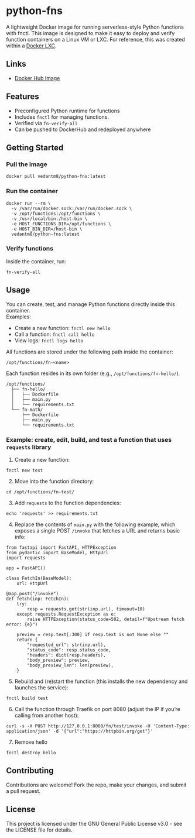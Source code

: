 # python-fns

A lightweight Docker image for running serverless-style Python functions with fnctl. This image is designed to make it easy to deploy and verify function containers on a Linux VM or LXC. For reference, this was created within a [Docker LXC](https://community-scripts.github.io/ProxmoxVE/scripts?id=docker).

## Links
- [Docker Hub Image](https://hub.docker.com/r/vedantm8/python-fns)

## Features
- Preconfigured Python runtime for functions
- Includes `fnctl` for managing functions. 
- Verified via `fn-verify-all`
- Can be pushed to DockerHub and redeployed anywhere

## Getting Started

### Pull the image
```
docker pull vedantm8/python-fns:latest
```

### Run the container
```
docker run --rm \
  -v /var/run/docker.sock:/var/run/docker.sock \
  -v /opt/functions:/opt/functions \
  -v /usr/local/bin:/host-bin \
  -e HOST_FUNCTIONS_DIR=/opt/functions \
  -e HOST_BIN_DIR=/host-bin \
  vedantm8/python-fns:latest
```

### Verify functions
Inside the container, run:
```
fn-verify-all
```

## Usage
You can create, test, and manage Python functions directly inside this container.  
Examples:
- Create a new function: `fnctl new hello`
- Call a function: `fnctl call hello`
- View logs: `fnctl logs hello`

All functions are stored under the following path inside the container:  
```
/opt/functions/fn-<name>
```  

Each function resides in its own folder (e.g., `/opt/functions/fn-hello/`).

```
/opt/functions/
  ├── fn-hello/
  │   ├── Dockerfile
  │   ├── main.py
  │   └── requirements.txt
  └── fn-math/
      ├── Dockerfile
      ├── main.py
      └── requirements.txt
```

### Example: create, edit, build, and test a function that uses `requests` library

1. Create a new function: 
```
fnctl new test
```

2. Move into the function directory: 
```
cd /opt/functions/fn-test/
```

3. Add `requests` to the function dependencies:
```
echo 'requests' >> requirements.txt
```

4. Replace the contents of `main.py` with the following example, which exposes a single POST `/invoke` that fetches a URL and returns basic info:
```
from fastapi import FastAPI, HTTPException
from pydantic import BaseModel, HttpUrl
import requests

app = FastAPI()

class FetchIn(BaseModel):
    url: HttpUrl

@app.post("/invoke")
def fetch(inp: FetchIn):
    try:
        resp = requests.get(str(inp.url), timeout=10)
    except requests.RequestException as e:
        raise HTTPException(status_code=502, detail=f"Upstream fetch error: {e}")

    preview = resp.text[:300] if resp.text is not None else ""
    return {
        "requested_url": str(inp.url),
        "status_code": resp.status_code,
        "headers": dict(resp.headers),
        "body_preview": preview,
        "body_preview_len": len(preview),
    }
```
5. Rebuild and (re)start the function (this installs the new dependency and launches the service):
```
fnctl build test
```
6. Call the function through Traefik on port 8080 (adjust the IP if you’re calling from another host):
```
curl -s -X POST http://127.0.0.1:8080/fn/test/invoke -H 'Content-Type: application/json' -d '{"url":"https://httpbin.org/get"}'
```
7. Remove hello
```
fnctl destroy hello
```

## Contributing
Contributions are welcome! Fork the repo, make your changes, and submit a pull request.

## License
This project is licensed under the GNU General Public License v3.0 - see the LICENSE file for details.
